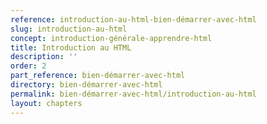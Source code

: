 ```yaml
---
reference: introduction-au-html-bien-démarrer-avec-html
slug: introduction-au-html
concept: introduction-générale-apprendre-html
title: Introduction au HTML
description: ''
order: 2
part_reference: bien-démarrer-avec-html
directory: bien-démarrer-avec-html
permalink: bien-démarrer-avec-html/introduction-au-html
layout: chapters
---
```

